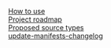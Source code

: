 [How to use](How-to-use)<br>
[Project roadmap](Project-roadmap)<br>
[Proposed source types](Proposed-source-types)<br>
[update-manifests-changelog](update-manifests-changelog)